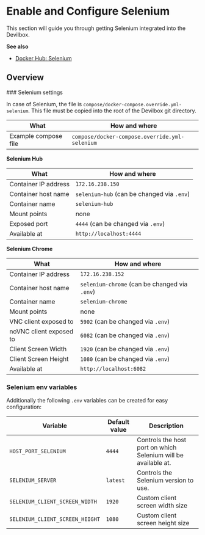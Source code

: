 # Enable and Configure Selenium

This section will guide you through getting Selenium integrated into the Devilbox.

**See also**

* [Docker Hub: Selenium](https://hub.docker.com/r/elgalu/selenium)
    
## Overview

### Selenium settings

In case of Selenium, the file is ``compose/docker-compose.override.yml-selenium``. This file
must be copied into the root of the Devilbox git directory.
    
| What        | How and where |
| ----------- | ------------- |
| Example compose file  | `compose/docker-compose.override.yml-selenium` | 

**Selenium Hub**

| What        | How and where |
| ----------- | ------------- |
| Container IP address  | `̀172.16.238.150`                           | 
| Container host name   | `selenium-hub` (can be changed via `.env`) | 
| Container name        | `selenium-hub`                             | 
| Mount points          | none                                       | 
| Exposed port          | `4444` (can be changed via `.env`)         |  
| Available at          | `http://localhost:4444`                    | 

**Selenium Chrome**

| What        | How and where |
| ----------- | ------------- |
| Container IP address    | `̀172.16.238.152`                              | 
| Container host name     | `selenium-chrome` (can be changed via `.env`) | 
| Container name          | `selenium-chrome`                             | 
| Mount points            | none                                          | 
| VNC client exposed to   | `5902` (can be changed via `.env`)            |  
| noVNC client exposed to | `6082` (can be changed via `.env`)            |  
| Client Screen Width     | `1920` (can be changed via `.env`)            |  
| Client Screen Height    | `1080` (can be changed via `.env`)            |  
| Available at            | `http://localhost:6082`                       | 


### Selenium env variables

Additionally the following `.env` variables can be created for easy configuration:


| Variable                        | Default value | Description                                                    |
| ------------------------------- | ------------- | -------------------------------------------------------------- |
| `HOST_PORT_SELENIUM`            | `4444`        | Controls the host port on which Selenium will be available at. |
| `SELENIUM_SERVER`               | `latest`      | Controls the Selenium version to use.                          |
| `SELENIUM_CLIENT_SCREEN_WIDTH`  | `1920`        | Custom client screen width size                                | 
| `SELENIUM_CLIENT_SCREEN_HEIGHT` | `1080`        | Custom client screen height size                               | 
